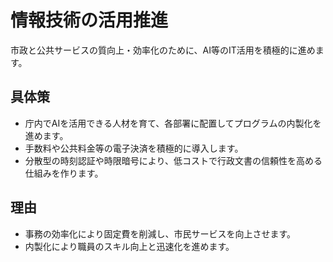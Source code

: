# 情報技術の活用推進
市政と公共サービスの質向上・効率化のために、AI等のIT活用を積極的に進めます。

## 具体策
* 庁内でAIを活用できる人材を育て、各部署に配置してプログラムの内製化を進めます。
* 手数料や公共料金等の電子決済を積極的に導入します。
* 分散型の時刻認証や時限暗号により、低コストで行政文書の信頼性を高める仕組みを作ります。

## 理由
* 事務の効率化により固定費を削減し、市民サービスを向上させます。
* 内製化により職員のスキル向上と迅速化を進めます。